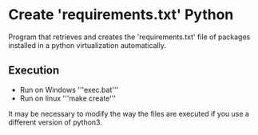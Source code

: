 # Create 'requirements.txt' Python

Program that retrieves and creates the 'requirements.txt' file of packages installed in a python virtualization automatically.

## Execution
* Run on Windows
'''exec.bat'''
* Run on linux
'''make create'''

It may be necessary to modify the way the files are executed if you use a different version of python3.
